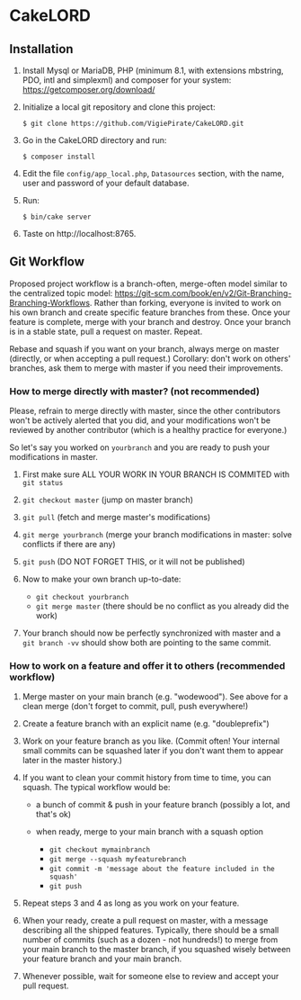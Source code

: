 # CakeLORD

## Installation

1. Install Mysql or MariaDB, PHP (minimum 8.1, with extensions mbstring, PDO, intl and simplexml) and composer for your system: https://getcomposer.org/download/

2. Initialize a local git repository and clone this project:

       $ git clone https://github.com/VigiePirate/CakeLORD.git

3. Go in the CakeLORD directory and run:

       $ composer install

4. Edit the file `config/app_local.php`, `Datasources` section, with the name, user and password of your default database.

5. Run:

       $ bin/cake server

6. Taste on http://localhost:8765.

## Git Workflow

Proposed project workflow is a branch-often, merge-often model similar to the centralized topic model: https://git-scm.com/book/en/v2/Git-Branching-Branching-Workflows. Rather than forking, everyone is invited to work on his own branch and create specific feature branches from these. Once your feature is complete, merge with your branch and destroy. Once your branch is in a stable state, pull a request on master. Repeat.

Rebase and squash if you want on your branch, always merge on master (directly, or when accepting a pull request.) Corollary: don't work on others' branches, ask them to merge with master if you need their improvements.

### How to merge directly with master? (not recommended)

Please, refrain to merge directly with master, since the other contributors won't be actively alerted that you did, and your modifications won't be reviewed by another contributor (which is a healthy practice for everyone.)

So let's say you worked on `yourbranch` and you are ready to push your modifications in master.

1. First make sure ALL YOUR WORK IN YOUR BRANCH IS COMMITED with `git status`

1. `git checkout master` (jump on master branch)

1. `git pull` (fetch and merge master's modifications)

1. `git merge yourbranch` (merge your branch modifications in master: solve conflicts if there are any)

1. `git push` (DO NOT FORGET THIS, or it will not be published)

1. Now to make your own branch up-to-date:
    * `git checkout yourbranch`
    * `git merge master` (there should be no conflict as you already did the work)

1. Your branch should now be perfectly synchronized with master and a `git branch -vv` should show both are pointing to the same commit.

### How to work on a feature and offer it to others (recommended workflow)

1. Merge master on your main branch (e.g. "wodewood"). See above for a clean merge (don't forget to commit, pull, push everywhere!)

1. Create a feature branch with an explicit name (e.g. "doubleprefix")

1. Work on your feature branch as you like. (Commit often! Your internal small commits can be squashed later if you don't want them to appear later in the master history.)

1. If you want to clean your commit history from time to time, you can squash. The typical workflow would be:
    * a bunch of commit & push in your feature branch (possibly a lot, and that's ok)
    * when ready, merge to your main branch with a squash option

        * `git checkout mymainbranch`
        * `git merge --squash myfeaturebranch`
        * `git commit -m 'message about the feature included in the squash'`
        * `git push`

1. Repeat steps 3 and 4 as long as you work on your feature.

1. When your ready, create a pull request on master, with a message describing all the shipped features. Typically, there should be a small number of commits (such as a dozen - not hundreds!) to merge from your main branch to the master branch, if you squashed wisely between your feature branch and your main branch.

1. Whenever possible, wait for someone else to review and accept your pull request.
